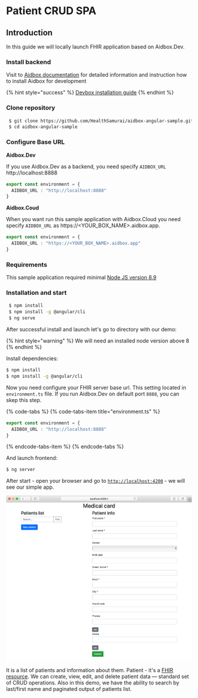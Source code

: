 # Patient CRUD SPA

## Introduction

In this guide we will  locally launch FHIR application based on Aidbox.Dev.

### Install backend

Visit to [Aidbox
documentation](https://docs.aidbox.app/installation/setup-aidbox.dev) for
detailed information and instruction how to install Aidbox for development

{% hint style="success" %}
[Devbox installation guide](../installation/)
{% endhint %}

### Clone repository

``` bash
 $ git clone https://github.com/HealthSamurai/aidbox-angular-sample.git
 $ cd aidbox-angular-sample

```

###  Configure Base URL

__Aidbox.Dev__

If you use Aidbox.Dev as a backend, you need specify `AIDBOX_URL` http://localhost:8888

``` typescript
export const environment = {
  AIDBOX_URL : "http://localhost:8888"
}
```

__Aidbox.Coud__

When you want run this sample application with Aidbox.Cloud you need
specify `AIDBOX_URL` as https://<YOUR_BOX_NAME>.aidbox.app.

``` typescript
export const environment = {
  AIDBOX_URL : "https://<YOUR_BOX_NAME>.aidbox.app"
}
```

### Requirements

This sample application required minimal [Node JS version 8.9](https://nodejs.org/en/)


### Installation and start

``` bash
 $ npm install
 $ npm install -g @angular/cli 
 $ ng serve

```


 After successful install and launch let's go to directory with our demo:

{% hint style="warning" %}
We will need an installed node version above 8
{% endhint %}

Install dependencies:

```bash
$ npm install
$ npm install -g @angular/cli
```

Now you need configure your FHIR server base url. This setting located in `environment.ts` file. If you run Aidbox.Dev on default port `8888`, you can skep this step.

{% code-tabs %}
{% code-tabs-item title="environment.ts" %}
```typescript
export const environment = {
  AIDBOX_URL : "http://localhost:8888"
}

```
{% endcode-tabs-item %}
{% endcode-tabs %}

And launch frontend:

```bash
$ ng server
```

After start - open your browser and go to [`http://localhost:4200`](http://localhost:4200) - we will see our simple app.

![](../.gitbook/assets/screen-shot-2018-10-15-at-16.02.07.png)

It is a list of patients and information about them. Patient - it's a [FHIR resource](https://www.hl7.org/fhir/resourcelist.html).  We can create, view, edit, and delete patient data — standard set of CRUD operations. Also in this demo, we have the ability to search by last/first name and paginated output of patients list.

